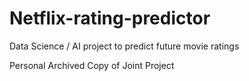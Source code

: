 # Netflix-rating-predictor
Data Science / AI project to predict future movie ratings

Personal Archived Copy of Joint Project 
